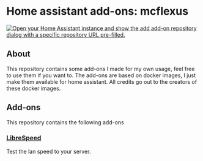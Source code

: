 # Home assistant add-ons: mcflexus

[![Open your Home Assistant instance and show the add add-on repository dialog with a specific repository URL pre-filled.](https://my.home-assistant.io/badges/supervisor_add_addon_repository.svg)](https://my.home-assistant.io/redirect/supervisor_add_addon_repository/?repository_url=https%3A%2F%2Fgithub.com%2Fmcflexus%2Fhassio-addons)

## About

This repository contains some add-ons I made for my own usage, feel free to use them if you want to. The add-ons are based on docker images, I just make them available for home assistant. All credits go out to the creators of these docker images.

## Add-ons

This repository contains the following add-ons

### [LibreSpeed](./librespeed)
Test the lan speed to your server.
